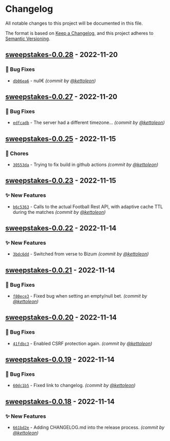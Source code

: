 # Changelog
All notable changes to this project will be documented in this file.

The format is based on [Keep a Changelog](https://keepachangelog.com/en/1.0.0/),
and this project adheres to [Semantic Versioning](https://semver.org/spec/v2.0.0.html).

## [sweepstakes-0.0.28] - 2022-11-20
### :bug: Bug Fixes
- [`db06ea6`](https://github.com/kettoleon/sweepstakes/commit/db06ea67fe63cc40713cf49cece350db17f98e48) - null€ *(commit by [@kettoleon](https://github.com/kettoleon))*


## [sweepstakes-0.0.27] - 2022-11-20
### :bug: Bug Fixes
- [`edfcadb`](https://github.com/kettoleon/sweepstakes/commit/edfcadb3c7603c9948c29afb8b86d6b8dc43cd41) - The server had a different timezone... *(commit by [@kettoleon](https://github.com/kettoleon))*


## [sweepstakes-0.0.25] - 2022-11-15
### :wrench: Chores
- [`30553da`](https://github.com/kettoleon/sweepstakes/commit/30553da8f26a2836a7974f2c6773e620fdd59939) - Trying to fix build in github actions *(commit by [@kettoleon](https://github.com/kettoleon))*


## [sweepstakes-0.0.23] - 2022-11-15
### :sparkles: New Features
- [`b6c5363`](https://github.com/kettoleon/sweepstakes/commit/b6c5363d551740b211622f1e90d242d57839f56d) - Calls to the actual Football Rest API, with adaptive cache TTL during the matches *(commit by [@kettoleon](https://github.com/kettoleon))*


## [sweepstakes-0.0.22] - 2022-11-14
### :sparkles: New Features
- [`3bdc6dd`](https://github.com/kettoleon/sweepstakes/commit/3bdc6dddb170ce3ef4aae81965f1e905ef59f5b2) - Switched from verse to Bizum *(commit by [@kettoleon](https://github.com/kettoleon))*


## [sweepstakes-0.0.21] - 2022-11-14
### :bug: Bug Fixes
- [`f80ece3`](https://github.com/kettoleon/sweepstakes/commit/f80ece3f093c9831e7a3a56acd5c628435159d6d) - Fixed bug when setting an empty/null bet. *(commit by [@kettoleon](https://github.com/kettoleon))*


## [sweepstakes-0.0.20] - 2022-11-14
### :bug: Bug Fixes
- [`41fdbc3`](https://github.com/kettoleon/sweepstakes/commit/41fdbc3449d0f7b06baf4367eddad8aa9491b0f9) - Enabled CSRF protection again. *(commit by [@kettoleon](https://github.com/kettoleon))*


## [sweepstakes-0.0.19] - 2022-11-14
### :bug: Bug Fixes
- [`60dc1b5`](https://github.com/kettoleon/sweepstakes/commit/60dc1b56f2286bb32f42c3fc0931a7fb5b966192) - Fixed link to changelog. *(commit by [@kettoleon](https://github.com/kettoleon))*


## [sweepstakes-0.0.18] - 2022-11-14
### :sparkles: New Features
- [`661bd2e`](https://github.com/kettoleon/sweepstakes/commit/661bd2ed6f5b8b4fd40c1934456dcab8ec2d0b2e) - Adding CHANGELOG.md into the release process. *(commit by [@kettoleon](https://github.com/kettoleon))*


[sweepstakes-0.0.18]: https://github.com/kettoleon/sweepstakes/compare/sweepstakes-0.0.17...sweepstakes-0.0.18
[sweepstakes-0.0.19]: https://github.com/kettoleon/sweepstakes/compare/sweepstakes-0.0.18...sweepstakes-0.0.19
[sweepstakes-0.0.20]: https://github.com/kettoleon/sweepstakes/compare/sweepstakes-0.0.19...sweepstakes-0.0.20
[sweepstakes-0.0.21]: https://github.com/kettoleon/sweepstakes/compare/sweepstakes-0.0.20...sweepstakes-0.0.21
[sweepstakes-0.0.22]: https://github.com/kettoleon/sweepstakes/compare/sweepstakes-0.0.21...sweepstakes-0.0.22
[sweepstakes-0.0.23]: https://github.com/kettoleon/sweepstakes/compare/sweepstakes-0.0.22...sweepstakes-0.0.23
[sweepstakes-0.0.25]: https://github.com/kettoleon/sweepstakes/compare/sweepstakes-0.0.24...sweepstakes-0.0.25
[sweepstakes-0.0.27]: https://github.com/kettoleon/sweepstakes/compare/sweepstakes-0.0.26...sweepstakes-0.0.27
[sweepstakes-0.0.28]: https://github.com/kettoleon/sweepstakes/compare/sweepstakes-0.0.27...sweepstakes-0.0.28